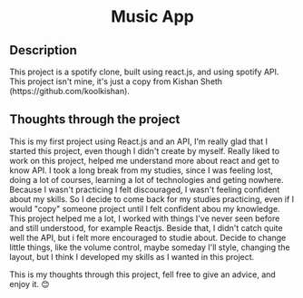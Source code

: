 <h1 align="center">Music App</h1>

<h2>Description</h2>
  This project is a spotify clone, built using react.js, and using spotify API. This project isn't mine, it's just a copy from Kishan Sheth (https://github.com/koolkishan).


<h2>Thoughts through the project</h2>

  This is my first project using React.js and an API, I'm really glad that I started this project, even though I didn't create by myself. Really liked to work on this project, helped me understand more about react and get to know API. 
    I took a long break from my studies, since I was feeling lost, doing a lot of courses, learning a lot of technologies and geting nowhere. 
Because I wasn't practicing I felt discouraged, I wasn't feeling confident about my skills. So I decide to come back for my studies practicing, even if I would "copy" someone project until I felt confident abou my knowledge. This project helped me a lot, I worked with things I've never seen before and still understood, for example Reactjs. Beside that, I didn't catch quite well the API, but i felt more encouraged to studie about.
Decide to change little things, like the volume control, maybe someday I'll style, changing the layout, but I think I developed my skills as I wanted in this project.
  
This is my thoughts through this project, fell free to give an advice, and enjoy it. 😊
